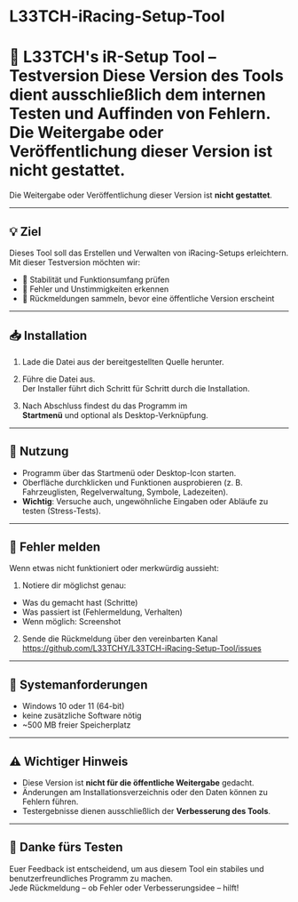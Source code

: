 # L33TCH-iRacing-Setup-Tool
# 🏁 L33TCH's iR-Setup Tool – Testversion  Diese Version des Tools dient ausschließlich dem **internen Testen** und **Auffinden von Fehlern**.   Die Weitergabe oder Veröffentlichung dieser Version ist **nicht gestattet**.


Die Weitergabe oder Veröffentlichung dieser Version ist **nicht gestattet**.

---

## 💡 Ziel

Dieses Tool soll das Erstellen und Verwalten von iRacing-Setups erleichtern.  
Mit dieser Testversion möchten wir:
- 🧪 Stabilität und Funktionsumfang prüfen  
- 🐞 Fehler und Unstimmigkeiten erkennen  
- 📝 Rückmeldungen sammeln, bevor eine öffentliche Version erscheint

---

## 📥 Installation

1. Lade die Datei
aus der bereitgestellten Quelle herunter.

2. Führe die Datei aus.  
Der Installer führt dich Schritt für Schritt durch die Installation.

3. Nach Abschluss findest du das Programm im  
**Startmenü** und optional als Desktop-Verknüpfung.

---

## 🚀 Nutzung

- Programm über das Startmenü oder Desktop-Icon starten.  
- Oberfläche durchklicken und Funktionen ausprobieren (z. B. Fahrzeuglisten, Regelverwaltung, Symbole, Ladezeiten).  
- **Wichtig**: Versuche auch, ungewöhnliche Eingaben oder Abläufe zu testen (Stress-Tests).

---

## 🐞 Fehler melden

Wenn etwas nicht funktioniert oder merkwürdig aussieht:

1. Notiere dir möglichst genau:
- Was du gemacht hast (Schritte)
- Was passiert ist (Fehlermeldung, Verhalten)
- Wenn möglich: Screenshot

2. Sende die Rückmeldung über den vereinbarten Kanal  
https://github.com/L33TCHY/L33TCH-iRacing-Setup-Tool/issues

---

## 🧭 Systemanforderungen

- Windows 10 oder 11 (64-bit)  
- keine zusätzliche Software nötig  
- ~500 MB freier Speicherplatz

---

## ⚠️ Wichtiger Hinweis

- Diese Version ist **nicht für die öffentliche Weitergabe** gedacht.  
- Änderungen am Installationsverzeichnis oder den Daten können zu Fehlern führen.  
- Testergebnisse dienen ausschließlich der **Verbesserung des Tools**.

---

## 🙌 Danke fürs Testen

Euer Feedback ist entscheidend, um aus diesem Tool ein stabiles und benutzerfreundliches Programm zu machen.  
Jede Rückmeldung – ob Fehler oder Verbesserungsidee – hilft!


